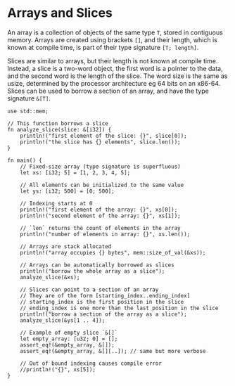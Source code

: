 # Arrays and Slices

An array is a collection of objects of the same type `T`, stored in contiguous
memory. Arrays are created using brackets `[]`, and their length, which is known
at compile time, is part of their type signature `[T; length]`.

Slices are similar to arrays, but their length is not known at compile time.
Instead, a slice is a two-word object, the first word is a pointer to the data,
and the second word is the length of the slice. The word size is the same as 
usize, determined by the processor architecture eg 64 bits on an x86-64. 
Slices can be used to borrow a section of an array, and have the type signature 
`&[T]`.

```rust,editable,ignore,mdbook-runnable
use std::mem;

// This function borrows a slice
fn analyze_slice(slice: &[i32]) {
    println!("first element of the slice: {}", slice[0]);
    println!("the slice has {} elements", slice.len());
}

fn main() {
    // Fixed-size array (type signature is superfluous)
    let xs: [i32; 5] = [1, 2, 3, 4, 5];

    // All elements can be initialized to the same value
    let ys: [i32; 500] = [0; 500];

    // Indexing starts at 0
    println!("first element of the array: {}", xs[0]);
    println!("second element of the array: {}", xs[1]);

    // `len` returns the count of elements in the array
    println!("number of elements in array: {}", xs.len());

    // Arrays are stack allocated
    println!("array occupies {} bytes", mem::size_of_val(&xs));

    // Arrays can be automatically borrowed as slices
    println!("borrow the whole array as a slice");
    analyze_slice(&xs);

    // Slices can point to a section of an array
    // They are of the form [starting_index..ending_index]
    // starting_index is the first position in the slice
    // ending_index is one more than the last position in the slice
    println!("borrow a section of the array as a slice");
    analyze_slice(&ys[1 .. 4]);

    // Example of empty slice `&[]`
    let empty_array: [u32; 0] = [];
    assert_eq!(&empty_array, &[]);
    assert_eq!(&empty_array, &[][..]); // same but more verbose

    // Out of bound indexing causes compile error
    //println!("{}", xs[5]);
}
```
